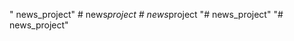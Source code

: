 " news_project" 
#   n e w s _ p r o j e c t  
 #   n e w s _ p r o j e c t  
 "# news_project" 
"# news_project" 

